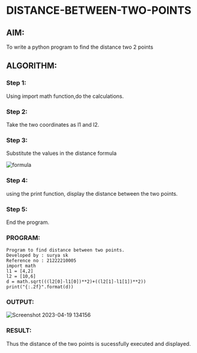 # DISTANCE-BETWEEN-TWO-POINTS

## AIM:
To write a python program to find the distance two 2 points
## ALGORITHM:
### Step 1: 
Using import math function,do the calculations.
### Step 2: 
Take the two coordinates as l1 and l2.
### Step 3: 
Substitute the values in the distance formula

![formula](./images/formula.png)
### Step 4: 
using the print function, display the distance between the two points.
### Step 5: 
End the program.
### PROGRAM:
```
Program to find distance between two points.
Developed by : surya sk 
Reference no : 21222210005
import math 
l1 = [4,2]
l2 = [10,6]
d = math.sqrt(((l2[0]-l1[0])**2)+((l2[1]-l1[1])**2))
print("{:.2f}".format(d))
```
  
### OUTPUT:

![Screenshot 2023-04-19 134156](https://user-images.githubusercontent.com/127716537/233011828-e53f4dfa-22af-4240-b76e-842b36df654e.png)


### RESULT:
Thus the distance of the two points is sucessfully executed and displayed.
